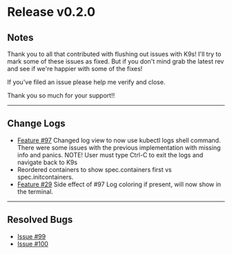 # Release v0.2.0

## Notes

Thank you to all that contributed with flushing out issues with K9s! I'll try
to mark some of these issues as fixed. But if you don't mind grab the latest
rev and see if we're happier with some of the fixes!

If you've filed an issue please help me verify and close.

Thank you so much for your support!!

---

## Change Logs

+ [Feature #97](https://github.com/derailed/k9s/issues/97)
  Changed log view to now use kubectl logs shell command.
  There were some issues with the previous implementation with missing info and panics.
  NOTE! User must type Ctrl-C to exit the logs and navigate back to K9s
+ Reordered containers to show spec.containers first vs spec.initcontainers.
+ [Feature #29](https://github.com/derailed/k9s/issues/29)
  Side effect of #97 Log coloring if present, will now show in the terminal.

---

## Resolved Bugs

* [Issue #99](https://github.com/derailed/k9s/issues/99)
* [Issue #100](https://github.com/derailed/k9s/issues/100)